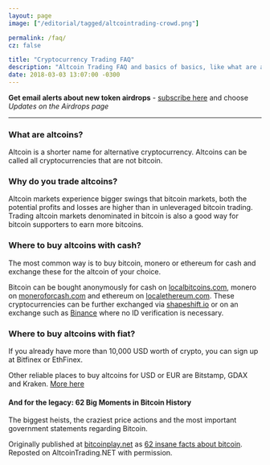 ```yaml
---
layout: page
image: ["/editorial/tagged/altcointrading-crowd.png"]

permalink: /faq/
cz: false

title: "Cryptocurrency Trading FAQ"
description: "Altcoin Trading FAQ and basics of basics, like what are altcoins."
date: 2018-03-03 13:07:00 -0300
---
```



**Get email alerts about new token airdrops** - [subscribe here](http://altcointrading.us15.list-manage1.com/subscribe?u=b5cca524e997c8e12f8ad51e1&id=9b56578f1c) and choose *Updates on the Airdrops page*

___________


### What are altcoins?

Altcoin is a shorter name for alternative cryptocurrency. Altcoins can be called all cryptocurrencies that are not bitcoin.

### Why do you trade altcoins?

Altcoin markets experience bigger swings that bitcoin markets, both the potential profits and losses are higher than in unleveraged bitcoin trading. Trading altcoin markets denominated in bitcoin is also a good way for bitcoin supporters to earn more bitcoins.

### Where to buy altcoins with cash?

The most common way is to buy bitcoin, monero or ethereum for cash and exchange these for the altcoin of your choice.

Bitcoin can be bought anonymously for cash on <a rel="nofollow" target="_blank" href="https://localbitcoins.com/?ch=4nq3">localbitcoins.com</a>, monero on [moneroforcash.com](https://moneroforcash.com) and ethereum on [localethereum.com](https://localethereum.com). These cryptocurrencies can be further exchanged via [shapeshift.io](https://shapeshift.io) or on an exchange such as <a rel="nofollow" target="_blank" href="https://www.binance.com/?ref=15980293">Binance</a> where no ID verification is necessary.

### Where to buy altcoins with fiat?

If you already have more than 10,000 USD worth of crypto, you can sign up at Bitfinex or EthFinex.

Other reliable places to buy altcoins for USD or EUR are Bitstamp, GDAX and Kraken. [More here](/how-to-buy-altcoins/)



<div class="clearfix"></div>

#### And for the legacy: 62 Big Moments in Bitcoin History

The biggest heists, the craziest price actions and the most important government statements regarding Bitcoin.

<amp-img itemprop="image" alt="62 Moments from Bitcoin History" src="/features/altcointrading_net-62-moments-bitcoin-history-repost.png" layout="responsive" data-original-width="800px" data-original-height="17256px" width="800px" height="17256px"></amp-img>

Originally published at <a rel="noopener" target="_blank" href="https://bitcoinplay.net">bitcoinplay.net</a> as [62 insane facts about bitcoin](https://bitcoinplay.net/58-insane-facts-about-bitcoin/). Reposted on AltcoinTrading.NET with permission.

<div class="clearfix"></div>
